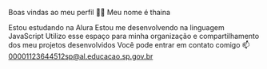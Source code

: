 Boas vindas ao meu perfil 💙💙
Meu nome é thaina

Estou estudando na Alura
Estou me desenvolvendo na linguagem JavaScript
Utilizo esse espaço para minha organização e compartilhamento dos meu projetos desenvolvidos
Você pode entrar em contato comigo 📫
00001123644512sp@al.educacao.sp.gov.br
